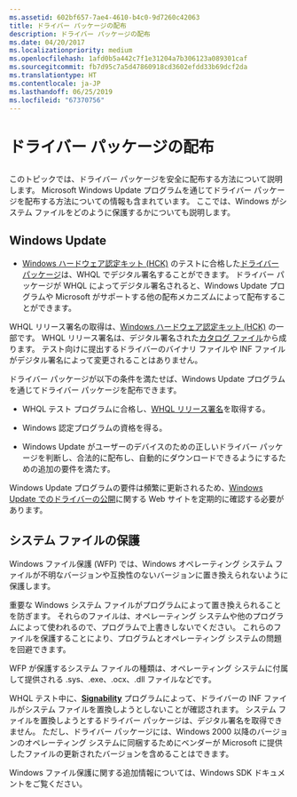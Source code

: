 ```yaml
---
ms.assetid: 602bf657-7ae4-4610-b4c0-9d7260c42063
title: ドライバー パッケージの配布
description: ドライバー パッケージの配布
ms.date: 04/20/2017
ms.localizationpriority: medium
ms.openlocfilehash: 1afd0b5a442c7f1e31204a7b306123a089301caf
ms.sourcegitcommit: fb7d95c7a5d47860918cd3602efdd33b69dcf2da
ms.translationtype: HT
ms.contentlocale: ja-JP
ms.lasthandoff: 06/25/2019
ms.locfileid: "67370756"
---
```

# <a name="distributing-a-driver-package"></a>ドライバー パッケージの配布

## <span id="ddk_distributing_a_driver_pg"></span><span id="DDK_DISTRIBUTING_A_DRIVER_PG"></span>


このトピックでは、ドライバー パッケージを安全に配布する方法について説明します。 Microsoft Windows Update プログラムを通じてドライバー パッケージを配布する方法についての情報も含まれています。 ここでは、Windows がシステム ファイルをどのように保護するかについても説明します。

## <a name="span-idddk_windows_update_pgspanspan-idddk_windows_update_pgspanwindows-update"></a><span id="ddk_windows_update_pg"></span><span id="DDK_WINDOWS_UPDATE_PG"></span>Windows Update


* [Windows ハードウェア認定キット (HCK)](https://docs.microsoft.com/windows-hardware/drivers/install/driver-packages) のテストに合格した[ドライバー パッケージ](https://go.microsoft.com/fwlink/p/?linkid=254893)は、WHQL でデジタル署名することができます。 ドライバー パッケージが WHQL によってデジタル署名されると、Windows Update プログラムや Microsoft がサポートする他の配布メカニズムによって配布することができます。

WHQL リリース署名の取得は、[Windows ハードウェア認定キット (HCK)](https://go.microsoft.com/fwlink/p/?linkid=254893) の一部です。 WHQL リリース署名は、デジタル署名された[カタログ ファイル](https://docs.microsoft.com/windows-hardware/drivers/install/catalog-files)から成ります。 テスト向けに提出するドライバーのバイナリ ファイルや INF ファイルがデジタル署名によって変更されることはありません。

ドライバー パッケージが以下の条件を満たせば、Windows Update プログラムを通じてドライバー パッケージを配布できます。

-   WHQL テスト プログラムに合格し、[WHQL リリース署名](https://docs.microsoft.com/windows-hardware/drivers/install/whql-release-signature)を取得する。

-   Windows 認定プログラムの資格を得る。

-   Windows Update がユーザーのデバイスのための正しいドライバー パッケージを判断し、合法的に配布し、自動的にダウンロードできるようにするための追加の要件を満たす。

Windows Update プログラムの要件は頻繁に更新されるため、[Windows Update でのドライバーの公開](https://go.microsoft.com/fwlink/p/?linkid=8712)に関する Web サイトを定期的に確認する必要があります。

## <a name="span-idddk_protection_for_system_files_pgspanspan-idddk_protection_for_system_files_pgspanprotection-for-system-files"></a><span id="ddk_protection_for_system_files_pg"></span><span id="DDK_PROTECTION_FOR_SYSTEM_FILES_PG"></span>システム ファイルの保護


Windows ファイル保護 (WFP) では、Windows オペレーティング システム ファイルが不明なバージョンや互換性のないバージョンに置き換えられないように保護します。

重要な Windows システム ファイルがプログラムによって置き換えられることを防ぎます。 それらのファイルは、オペレーティング システムや他のプログラムによって使われるので、プログラムで上書きしないでください。 これらのファイルを保護することにより、プログラムとオペレーティング システムの問題を回避できます。

WFP が保護するシステム ファイルの種類は、オペレーティング システムに付属して提供される .sys、.exe、.ocx、.dll ファイルなどです。

WHQL テスト中に、[**Signability**](https://docs.microsoft.com/windows-hardware/drivers/devtest/inf2cat) プログラムによって、ドライバーの INF ファイルがシステム ファイルを置換しようとしないことが確認されます。 システム ファイルを置換しようとするドライバー パッケージは、デジタル署名を取得できません。 ただし、ドライバー パッケージには、Windows 2000 以降のバージョンのオペレーティング システムに同梱するためにベンダーが Microsoft に提供したファイルの更新されたバージョンを含めることはできます。

Windows ファイル保護に関する追加情報については、Windows SDK ドキュメントをご覧ください。

 

 





